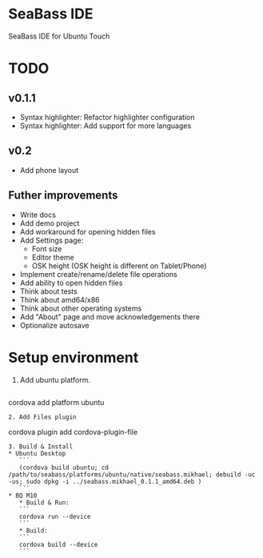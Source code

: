 # SeaBass IDE
SeaBass IDE for Ubuntu Touch

# TODO
## v0.1.1
* Syntax highlighter: Refactor highlighter configuration
* Syntax highlighter: Add support for more languages

## v0.2
* Add phone layout

## Futher improvements
* Write docs
* Add demo project
* Add workaround for opening hidden files
* Add Settings page:  
   * Font size
   * Editor theme
   * OSK height (OSK height is different on Tablet/Phone)
* Implement create/rename/delete file operations
* Add ability to open hidden files
* Think about tests
* Think about amd64/x86
* Think about other operating systems
* Add "About" page and move acknowledgements there
* Optionalize autosave


# Setup environment
1. Add ubuntu platform.  
   ``` 
cordova add platform ubuntu  
   ```
2. Add Files plugin  
   ```
cordova plugin add cordova-plugin-file
   ```
3. Build & Install
   * Ubuntu Desktop  
      ```
      (cordova build ubuntu; cd /path/to/seabass/platforms/ubuntu/native/seabass.mikhael; debuild -uc -us; sudo dpkg -i ../seabass.mikhael_0.1.1_amd64.deb )   
      ```
   * BQ M10  
      * Build & Run: 
      ```
      cordova run --device
      ```  
      * Build:
      ```
      cordova build --device
      ```  
